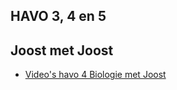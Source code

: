 ## HAVO 3, 4 en 5

## Joost met Joost

- [Video's havo 4 Biologie met Joost](https://www.biologiemetjoost.nl/kopie-van-vmbo-4)


<!--* [Thema 2 - DNA - Afspeellijst](https://www.youtube.com/watch?v=27EcQMZX4G4&list=PLr1tx9agautFyfTCyaLleigYs6B7iXmFb)
* [Joost H3 H4](http://tinyurl.com/bio4havo34)


* [Thema 1 - Inleiding in de biologie](https://www.youtube.com/playlist?list=PLr1tx9agautEO9U8QD_26om8SB7G18W47)
* [Thema 2 - Voortplanting](https://www.youtube.com/playlist?list=PLr1tx9agautG50WDjGRsX7YZr-nIIloQg)
* [Thema 3 - Genetica](https://www.youtube.com/watch?v=TyqJehlkUbk&list=PLr1tx9agautG-kjrxGLQKtFNIpyZ2BReW) -->


<!--Certainly! Here's the updated list:

- [Basisstof 1](https://www.youtube.com/watch?v=KB0pH3BQIpY)
- [Basisstof 2](https://www.youtube.com/watch?v=4a_pS308jgA)
- [Basisstof 3](https://www.youtube.com/watch?v=_YUrDKpdBoY)
- [Basisstof 4](https://www.youtube.com/watch?v=oaeABdDvwxE)
- [Basisstof 5](https://www.youtube.com/watch?v=1SeelrzD7aE)
- [Basisstof 6](https://www.youtube.com/watch?v=IrUSDLUEIN8)

* [Alle afspeellijsten](https://www.youtube.com/@BiologiemetJoost/playlists?view=50&sort=dd&shelf_id=11)

<!--
## Samenvattingen (leerdoelen)
* [Thema 1 - Inleiding in de biologie](samenvattingen/h/h4t1_inleidingindebiologie.md)
<!-- * [Alle leerdoeleen als pdf]()-->


<!--## Toetsen-->
<!-- * [HAVO 5 - Thema 1 - Stofwisseling in de cel - Toets](toetsen/havo/h5t1toets.md)
* [HAVO 5 - Thema 1 - Stofwisseling in de cel - Toets antwoorden](toetsen/havo/h5t1toetsantwoorden.md) -->

<!-- ## Casus HAVO

* [parthenogense](casus/voortplanting.md)
* [evolutie](casus/evolutie.md)
* [casus met antwoorden](casus/casus_1.md)
* [regeling](casus/regeling.md),  	[antwoord](casus/regeling_antwoord.md)
* [zintuigen, het oog](casus/oog.md),
[antwoord](casus/oog_antwoord.md)
* [erfelijkheid, geslachtsverbonden overerving](casus/erfelijkheid.md), [antwoord](casus/erfelijkheid_antwoord.md)
* [homeostase](casus/homeostase.md)
* [elektrolyt](casus/elektrolyt.md)
* [oog, impulsgeleiding](casus/hetoog_uitgebreider.md)
* [NASK periodiek systeem](periodieksysteem.md)

## Raadsels
* [raadsels](raadsels/havoraadsels.md)

## Examens
* [examen 2013](examen2013havo.md)
* [examen 2016](examen2016havo.md)
* [examen 2017](examen2017havo.md)

## Toetsen
* [toets T5 gaswisseling](H5T5gaswisseling.md)

## Onderwerpen
* [zenuwstelsel](hetzenuwstelsel.md)
* [het oog](hetoog.md)
* [ecologie](ecologie.md)
* [thema 6 afweer](afweer.md)
* [fotosynthese, assimilatie en dissimilatie](assimilatie.md)
* [cel](cel.md)

bronnen:  [https://chat.openai.com](https://chat.openai.com)
-->